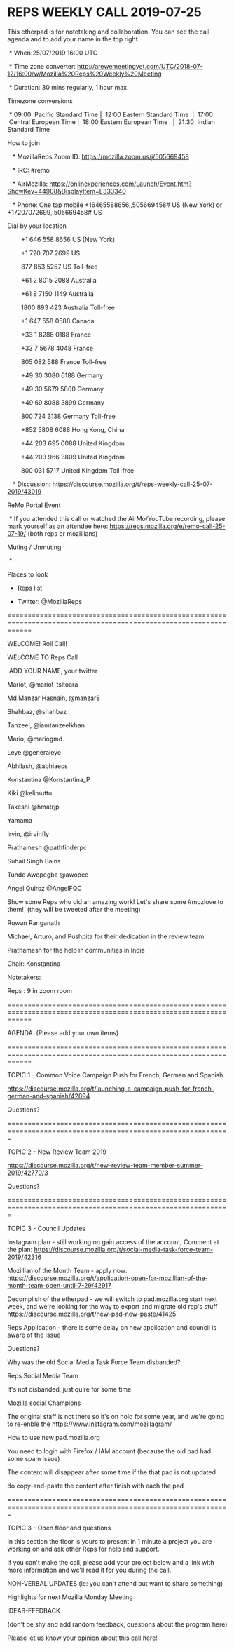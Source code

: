 REPS WEEKLY CALL 2019-07-25
=

This etherpad is for notetaking and collaboration. You can see the call agenda and to add your name in the top right.

 * When:25/07/2019 16:00 UTC

 * Time zone converter: http://arewemeetingyet.com/UTC/2018-07-12/16:00/w/Mozilla%20Reps%20Weekly%20Meeting

 * Duration: 30 mins regularly, 1 hour max.

Timezone conversions

 * 09:00  Pacific Standard Time |  12:00 Eastern Standard Time  |  17:00  Central European Time |  18:00 Eastern European Time   |  21:30  Indian Standard Time

How to join

   * MozillaReps Zoom ID: https://mozilla.zoom.us/j/505669458

   * IRC: #remo

   * AirMozilla: https://onlinexperiences.com/Launch/Event.htm?ShowKey=44908&DisplayItem=E333340

   * Phone: One tap mobile +16465588656,,505669458# US (New York) or +17207072699,,505669458# US

Dial by your location

        +1 646 558 8656 US (New York)

        +1 720 707 2699 US

        877 853 5257 US Toll-free

        +61 2 8015 2088 Australia

        +61 8 7150 1149 Australia

        1800 893 423 Australia Toll-free

        +1 647 558 0588 Canada

        +33 1 8288 0188 France

        +33 7 5678 4048 France

        805 082 588 France Toll-free

        +49 30 3080 6188 Germany

        +49 30 5679 5800 Germany

        +49 69 8088 3899 Germany

        800 724 3138 Germany Toll-free

        +852 5808 6088 Hong Kong, China

        +44 203 695 0088 United Kingdom

        +44 203 966 3809 United Kingdom

        800 031 5717 United Kingdom Toll-free

   * Discussion: https://discourse.mozilla.org/t/reps-weekly-call-25-07-2019/43019

ReMo Portal Event

 * If you attended this call or watched the AirMo/YouTube recording, please mark yourself as an attendee here: https://reps.mozilla.org/e/remo-call-25-07-19/ (both reps or mozillians)

Muting / Unmuting

 *

Places to look 

* Reps list

* Twitter: @MozillaReps

==================================================================================================================

WELCOME! Roll Call!

WELCOME TO Reps Call

 ADD YOUR NAME, your twitter

Mariot, @mariot_tsitoara

Md Manzar Hasnain, @manzar8

Shahbaz, @shahbaz

Tanzeel, @iamtanzeelkhan

Mario, @mariogmd

Leye @generaleye

Abhilash, @abhiaecs

Konstantina @Konstantina_P

Kiki @kelimuttu

Takeshi @hmatrjp

Yamama 

Irvin, @irvinfly

Prathamesh @pathfinderpc

Suhail Singh Bains

Tunde Awopegba @awopee

Angel Quiroz @AngelFQC

Show some Reps who did an amazing work! Let's share some #mozlove to them!  (they will be tweeted after the meeting)

Ruwan Ranganath

Michael, Arturo, and Pushpita for their dedication in the review team

Prathamesh for the help in communities in India

Chair: Konstantina

Notetakers:

Reps : 9 in zoom room

==================================================================================================================

AGENDA  (Please add your own items)

==================================================================================================================

TOPIC 1 - Common Voice Campaign Push for French, German and Spanish

https://discourse.mozilla.org/t/launching-a-campaign-push-for-french-german-and-spanish/42894

Questions?

=============================================================================================================

TOPIC 2 - New Review Team 2019

https://discourse.mozilla.org/t/new-review-team-member-summer-2019/42770/3

Questions?

=============================================================================================================

TOPIC 3 - Council Updates

Instagram plan - still working on gain access of the account; Comment at the plan: https://discourse.mozilla.org/t/social-media-task-force-team-2019/42316

Mozillian of the Month Team - apply now: https://discourse.mozilla.org/t/application-open-for-mozillian-of-the-month-team-open-until-7-29/42917

Decomplish of the etherpad - we will switch to pad.mozilla.org start next week, and we're looking for the way to export and migrate old rep's stuff https://discourse.mozilla.org/t/new-pad-new-paste/41425 

Reps Application - there is some delay on new application and council is aware of the issue

Questions?

Why was the old Social Media Task Force Team disbanded?

Reps Social Media Team

It's not disbanded, just quire for some time

Mozilla social Champions

The original staff is not there so it's on hold for some year, and we're going to re-enble the https://www.instagram.com/mozillagram/

How to use new pad.mozilla.org

You need to login with Firefox / IAM account (because the old pad had some spam issue)

The content will disappear after some time if the that pad is not updated

do copy-and-paste the content after finish with each the pad

=============================================================================================================

TOPIC 3 - Open floor and questions

In this section the floor is yours to present in 1 minute a project you are working on and ask other Reps for help and support.

If you can't make the call, please add your project below and a link with more information and we'll read it for you during the call.

NON-VERBAL UPDATES (ie: you can't attend but want to share something)

Highlights for next Mozilla Monday Meeting

IDEAS-FEEDBACK

(don't be shy and add random feedback, questions about the program here)

Please let us know your opinion about this call here!
